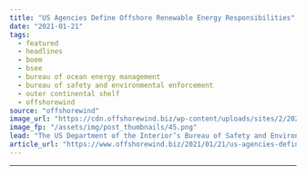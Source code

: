 ```yaml
---
title: "US Agencies Define Offshore Renewable Energy Responsibilities"
date: "2021-01-21"
tags: 
  - featured
  - headlines
  - boem
  - bsee
  - bureau of ocean energy management
  - bureau of safety and environmental enforcement
  - outer continental shelf
  - offshorewind
source: "offshorewind"
image_url: "https://cdn.offshorewind.biz/wp-content/uploads/sites/2/2021/01/20091006/US-Agencies-Define-Offshore-Renewable-Energy-Responsibilities.png"
image_fp: "/assets/img/post_thumbnails/45.png"
lead: "The US Department of the Interior’s Bureau of Safety and Environmental Enforcement (BSEE) and"
article_url: "https://www.offshorewind.biz/2021/01/21/us-agencies-define-offshore-renewable-energy-responsibilities/"
---
```


---
